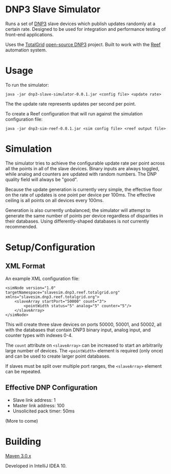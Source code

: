 DNP3 Slave Simulator
=============================

Runs a set of [DNP3](http://www.dnp.org/) slave devices which publish updates randomly at a certain rate. Designed to
be used for integration and performance testing of front-end applications.

Uses the [TotalGrid](http://www.totalgrid.org) [open-source DNP3](http://code.google.com/p/dnp3/) project. Built to
work with the [Reef](http://reef.totalgrid.org) automation system.


Usage
=============================

To run the simulator:

    java -jar dnp3-slave-simulator-0.0.1.jar <config file> <update rate>

The the update rate represents updates per second per point.

To create a Reef configuration that will run against the simulation configuration file:

    java -jar dnp3-sim-reef-0.0.1.jar <sim config file> <reef output file>


Simulation
=============================

The simulator tries to achieve the configurable update rate per point across all the points in all of the slave devices.
Binary inputs are always toggled, while analog and counters are updated with random numbers. The DNP quality field will
always be "good".

Because the update generation is currently very simple, the effective floor on the rate of updates is one point per device
per 100ms. The effective ceiling is all points on all devices every 100ms.

Generation is also currently unbalanced; the simulator will attempt to generate the same number of points per device regardless
of disparities in their databases. Using differently-shaped databases is *not* currently recommended.

Setup/Configuration
=============================

XML Format
-------------------

An example XML configuration file:

    <simNode version="1.0" targetNamespace="slavesim.dnp3.reef.totalgrid.org" xmlns="slavesim.dnp3.reef.totalgrid.org">
        <slaveArray startPort="50000" count="3">
            <pointWidth status="5" analog="5" counter="5"/>
        </slaveArray>
    </simNode>

This will create three slave devices on ports 50000, 50001, and 50002, all with the databases that contain DNP3 binary
input, analog input, and counter types with indexes 0-4.

The `count` attribute on `<slaveArray>` can be increased to start an arbitrarily large number of devices.
The `<pointWidth>` element is required (only once) and can be used to create larger point databases.

If slaves must be split over multiple port ranges, the `<slaveArray>` element can be repeated.


Effective DNP Configuration
--------------------

- Slave link address: 1
- Master link address: 100
- Unsolicited pack timer: 50ms

(More to come)


Building
=============================

[Maven 3.0.x](http://maven.apache.org/)

Developed in IntelliJ IDEA 10.

